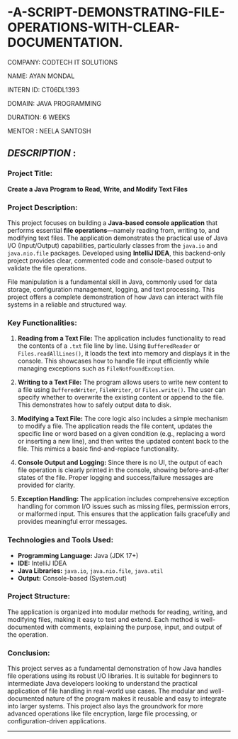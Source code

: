 # -A-SCRIPT-DEMONSTRATING-FILE-OPERATIONS-WITH-CLEAR-DOCUMENTATION.

COMPANY: CODTECH IT SOLUTIONS

NAME: AYAN MONDAL

INTERN ID: CT06DL1393

DOMAIN: JAVA PROGRAMMING

DURATION: 6 WEEKS

MENTOR : NEELA SANTOSH

*DESCRIPTION* :
---

### **Project Title:**

**Create a Java Program to Read, Write, and Modify Text Files**

### **Project Description:**

This project focuses on building a **Java-based console application** that performs essential **file operations**—namely reading from, writing to, and modifying text files. The application demonstrates the practical use of Java I/O (Input/Output) capabilities, particularly classes from the `java.io` and `java.nio.file` packages. Developed using **IntelliJ IDEA**, this backend-only project provides clear, commented code and console-based output to validate the file operations.

File manipulation is a fundamental skill in Java, commonly used for data storage, configuration management, logging, and text processing. This project offers a complete demonstration of how Java can interact with file systems in a reliable and structured way.

### **Key Functionalities:**

1. **Reading from a Text File:**
   The application includes functionality to read the contents of a `.txt` file line by line. Using `BufferedReader` or `Files.readAllLines()`, it loads the text into memory and displays it in the console. This showcases how to handle file input efficiently while managing exceptions such as `FileNotFoundException`.

2. **Writing to a Text File:**
   The program allows users to write new content to a file using `BufferedWriter`, `FileWriter`, or `Files.write()`. The user can specify whether to overwrite the existing content or append to the file. This demonstrates how to safely output data to disk.

3. **Modifying a Text File:**
   The core logic also includes a simple mechanism to modify a file. The application reads the file content, updates the specific line or word based on a given condition (e.g., replacing a word or inserting a new line), and then writes the updated content back to the file. This mimics a basic find-and-replace functionality.

4. **Console Output and Logging:**
   Since there is no UI, the output of each file operation is clearly printed in the console, showing before-and-after states of the file. Proper logging and success/failure messages are provided for clarity.

5. **Exception Handling:**
   The application includes comprehensive exception handling for common I/O issues such as missing files, permission errors, or malformed input. This ensures that the application fails gracefully and provides meaningful error messages.

### **Technologies and Tools Used:**

* **Programming Language:** Java (JDK 17+)
* **IDE:** IntelliJ IDEA
* **Java Libraries:** `java.io`, `java.nio.file`, `java.util`
* **Output:** Console-based (System.out)

### **Project Structure:**

The application is organized into modular methods for reading, writing, and modifying files, making it easy to test and extend. Each method is well-documented with comments, explaining the purpose, input, and output of the operation.

### **Conclusion:**

This project serves as a fundamental demonstration of how Java handles file operations using its robust I/O libraries. It is suitable for beginners to intermediate Java developers looking to understand the practical application of file handling in real-world use cases. The modular and well-documented nature of the program makes it reusable and easy to integrate into larger systems. This project also lays the groundwork for more advanced operations like file encryption, large file processing, or configuration-driven applications.

---

